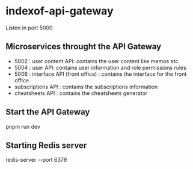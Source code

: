 # indexof-api-gateway
Listen in port 5000

## Microservices throught the API Gateway
- 5002 : user content API: contains the user content like memos etc.
- 5004 : user API: contains user information and role permissions rules
- 5006 : interface API (front office) : contains the interface for the front office
- subscriptions API : contains the subscriptions information
- cheatsheets API : contains the cheatsheets generator

## Start the API Gateway
pnpm run dev

## Starting Redis server
redis-server --port 6379